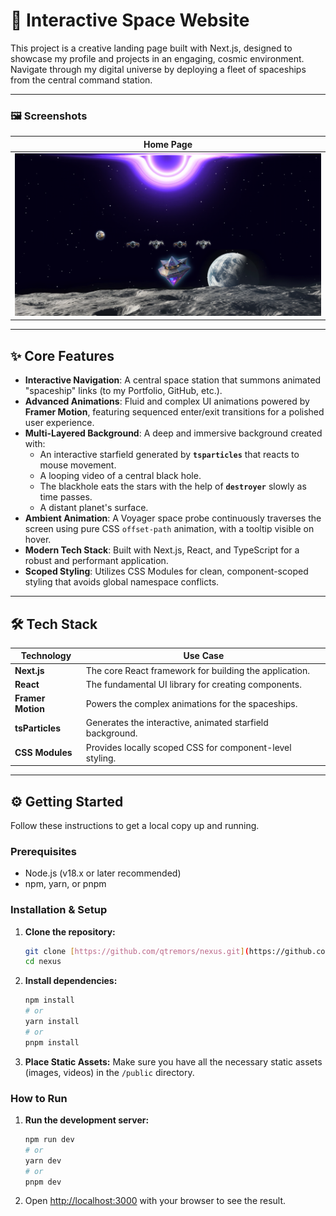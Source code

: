 # 🚀 Interactive Space Website

This project is a creative landing page built with Next.js, designed to showcase my profile and projects in an engaging, cosmic environment. Navigate through my digital universe by deploying a fleet of spaceships from the central command station.

---

### 🖼️ Screenshots

| Home Page |
|:---:|
| ![Home Page](public/void.png) |

---

## ✨ Core Features

* **Interactive Navigation**: A central space station that summons animated "spaceship" links (to my Portfolio, GitHub, etc.).
* **Advanced Animations**: Fluid and complex UI animations powered by **Framer Motion**, featuring sequenced enter/exit transitions for a polished user experience.
* **Multi-Layered Background**: A deep and immersive background created with:
    * An interactive starfield generated by **`tsparticles`** that reacts to mouse movement.
    * A looping video of a central black hole.
    * The blackhole eats the stars with the help of **`destroyer`** slowly as time passes.
    * A distant planet's surface.
* **Ambient Animation**: A Voyager space probe continuously traverses the screen using pure CSS `offset-path` animation, with a tooltip visible on hover.
* **Modern Tech Stack**: Built with Next.js, React, and TypeScript for a robust and performant application.
* **Scoped Styling**: Utilizes CSS Modules for clean, component-scoped styling that avoids global namespace conflicts.

---

## 🛠️ Tech Stack

| Technology      | Use Case                                                    |
| --------------- | ----------------------------------------------------------- |
| **Next.js** | The core React framework for building the application.      |
| **React** | The fundamental UI library for creating components.         |
| **Framer Motion**| Powers the complex animations for the spaceships.           |
| **tsParticles** | Generates the interactive, animated starfield background.   |
| **CSS Modules** | Provides locally scoped CSS for component-level styling.    |

---

## ⚙️ Getting Started

Follow these instructions to get a local copy up and running.

### Prerequisites

* Node.js (v18.x or later recommended)
* npm, yarn, or pnpm

### Installation & Setup

1.  **Clone the repository:**
    ```bash
    git clone [https://github.com/qtremors/nexus.git](https://github.com/qtremors/nexus.git)
    cd nexus
    ```

2.  **Install dependencies:**
    ```bash
    npm install
    # or
    yarn install
    # or
    pnpm install
    ```

3.  **Place Static Assets:**
    Make sure you have all the necessary static assets (images, videos) in the `/public` directory.

### How to Run

1.  **Run the development server:**
    ```bash
    npm run dev
    # or
    yarn dev
    # or
    pnpm dev
    ```

2.  Open [http://localhost:3000](http://localhost:3000) with your browser to see the result.